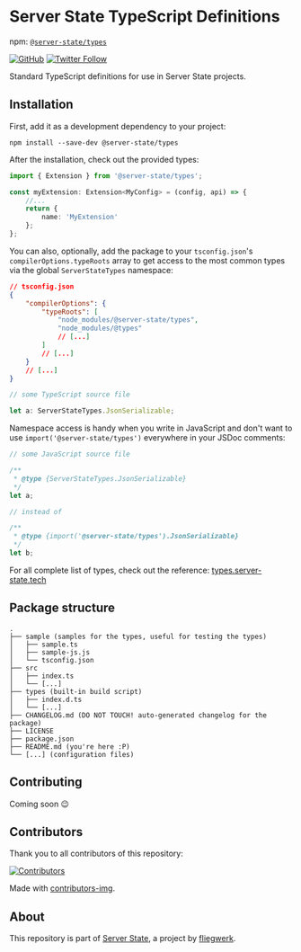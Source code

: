# Server State TypeScript Definitions

npm: [`@server-state/types`](https://www.npmjs.com/package/@server-state/types)

[![GitHub](https://img.shields.io/github/license/server-state/types)](LICENSE)
[![Twitter Follow](https://img.shields.io/twitter/follow/server_state?style=social)](https://twitter.com/server_state)

Standard TypeScript definitions for use in Server State projects.

## Installation

First, add it as a development dependency to your project:

```shell
npm install --save-dev @server-state/types
```

After the installation, check out the provided types:

```ts
import { Extension } from '@server-state/types';

const myExtension: Extension<MyConfig> = (config, api) => {
	//...
	return {
		name: 'MyExtension'
	};
};
```

You can also, optionally, add the package to your `tsconfig.json`'s `compilerOptions.typeRoots` array to get access to the most common types via the global `ServerStateTypes` namespace:

```json
// tsconfig.json
{
	"compilerOptions": {
		"typeRoots": [
			"node_modules/@server-state/types",
			"node_modules/@types"
			// [...]
		]
		// [...]
	}
	// [...]
}
```

```ts
// some TypeScript source file

let a: ServerStateTypes.JsonSerializable;
```

Namespace access is handy when you write in JavaScript and don't want to use `import('@server-state/types')` everywhere in your JSDoc comments:

```js
// some JavaScript source file

/**
 * @type {ServerStateTypes.JsonSerializable}
 */
let a;

// instead of

/**
 * @type {import('@server-state/types').JsonSerializable}
 */
let b;
```

For all complete list of types, check out the reference:
[types.server-state.tech](https://types.server-state.tech/)

## Package structure

```
.
├── sample (samples for the types, useful for testing the types)
│   ├── sample.ts
│   ├── sample-js.js
│   └── tsconfig.json
├── src
│   ├── index.ts
│   └── [...]
├── types (built-in build script)
│   ├── index.d.ts
│   └── [...]
├── CHANGELOG.md (DO NOT TOUCH! auto-generated changelog for the package)
├── LICENSE
├── package.json
├── README.md (you're here :P)
└── [...] (configuration files)
```

## Contributing

Coming soon :wink:

## Contributors

Thank you to all contributors of this repository:

[![Contributors](https://contrib.rocks/image?repo=server-state/types)](https://github.com/server-state/types/graphs/contributors)

Made with [contributors-img](https://contrib.rocks).

## About

This repository is part of [Server State](https://www.server-state.tech/), a project by [fliegwerk](https://www.fliegwerk.com/).
